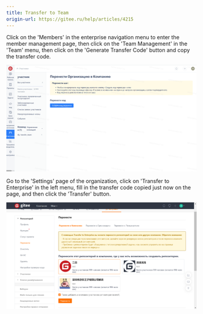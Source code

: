 ```yaml
---
title: Transfer to Team
origin-url: https://gitee.ru/help/articles/4215
---
```


Click on the 'Members' in the enterprise navigation menu to enter the member management page, then click on the 'Team Management' in the 'Team' menu, then click on the 'Generate Transfer Code' button and copy the transfer code.

![Image Description](assets/image422.png)

Go to the 'Settings' page of the organization, click on 'Transfer to Enterprise' in the left menu, fill in the transfer code copied just now on the page, and then click the 'Transfer' button.

![Image Description](assets/image423.png)
